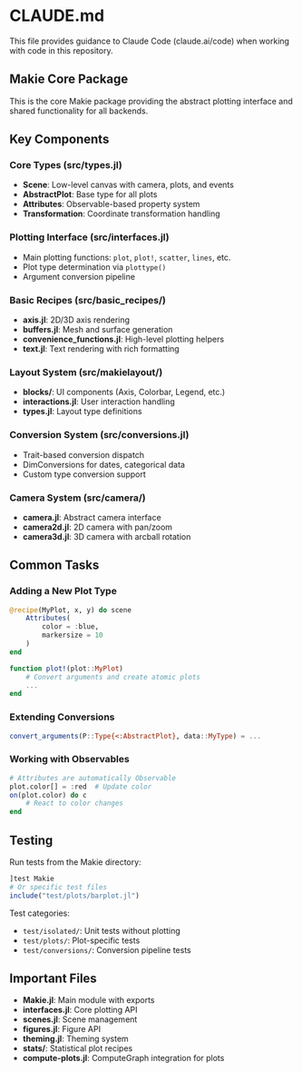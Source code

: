 # CLAUDE.md

This file provides guidance to Claude Code (claude.ai/code) when working with code in this repository.

## Makie Core Package

This is the core Makie package providing the abstract plotting interface and shared functionality for all backends.

## Key Components

### Core Types (src/types.jl)
- **Scene**: Low-level canvas with camera, plots, and events
- **AbstractPlot**: Base type for all plots
- **Attributes**: Observable-based property system
- **Transformation**: Coordinate transformation handling

### Plotting Interface (src/interfaces.jl)
- Main plotting functions: `plot`, `plot!`, `scatter`, `lines`, etc.
- Plot type determination via `plottype()`
- Argument conversion pipeline

### Basic Recipes (src/basic_recipes/)
- **axis.jl**: 2D/3D axis rendering
- **buffers.jl**: Mesh and surface generation
- **convenience_functions.jl**: High-level plotting helpers
- **text.jl**: Text rendering with rich formatting

### Layout System (src/makielayout/)
- **blocks/**: UI components (Axis, Colorbar, Legend, etc.)
- **interactions.jl**: User interaction handling
- **types.jl**: Layout type definitions

### Conversion System (src/conversions.jl)
- Trait-based conversion dispatch
- DimConversions for dates, categorical data
- Custom type conversion support

### Camera System (src/camera/)
- **camera.jl**: Abstract camera interface
- **camera2d.jl**: 2D camera with pan/zoom
- **camera3d.jl**: 3D camera with arcball rotation

## Common Tasks

### Adding a New Plot Type
```julia
@recipe(MyPlot, x, y) do scene
    Attributes(
        color = :blue,
        markersize = 10
    )
end

function plot!(plot::MyPlot)
    # Convert arguments and create atomic plots
    ...
end
```

### Extending Conversions
```julia
convert_arguments(P::Type{<:AbstractPlot}, data::MyType) = ...
```

### Working with Observables
```julia
# Attributes are automatically Observable
plot.color[] = :red  # Update color
on(plot.color) do c
    # React to color changes
end
```

## Testing

Run tests from the Makie directory:
```julia
]test Makie
# Or specific test files
include("test/plots/barplot.jl")
```

Test categories:
- `test/isolated/`: Unit tests without plotting
- `test/plots/`: Plot-specific tests
- `test/conversions/`: Conversion pipeline tests

## Important Files

- **Makie.jl**: Main module with exports
- **interfaces.jl**: Core plotting API
- **scenes.jl**: Scene management
- **figures.jl**: Figure API
- **theming.jl**: Theming system
- **stats/**: Statistical plot recipes
- **compute-plots.jl**: ComputeGraph integration for plots